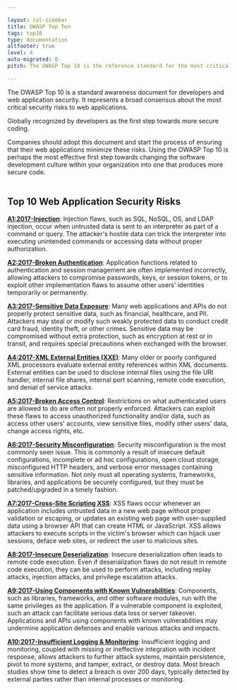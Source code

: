 ```yaml
---

layout: col-sidebar
title: OWASP Top Ten
tags: top10
type: documentation
altfooter: true
level: 4
auto-migrated: 0
pitch: The OWASP Top 10 is the reference standard for the most critical web application security risks. Adopting the OWASP Top 10 is perhaps the most effective first step towards changing your software development culture focused on producing secure code.

---
```


The OWASP Top 10 is a standard awareness document for developers and web application security. It represents a broad consensus about the most critical security risks to web applications.

<p class="callout-mono right">Globally recognized by developers as the first step towards more secure coding.</p>

Companies should adopt this document and start the process of ensuring that their web applications minimize these risks. Using the OWASP Top 10 is perhaps the most effective first step towards changing the software development culture within your organization into one that produces more secure code.<br>
<br>

## Top 10 Web Application Security Risks

[**A1:2017-Injection**](/www-project-top-ten/2017/A1_2017-Injection): Injection flaws, such as SQL, NoSQL, OS, and LDAP injection, occur when untrusted data is sent to an interpreter as part of a command or query. The attacker's hostile data can trick the interpreter into executing unintended commands or accessing data without proper authorization.<br>

[**A2:2017-Broken Authentication**](/www-project-top-ten/2017/A2_2017-Broken_Authentication): Application functions related to authentication and session management are often implemented incorrectly, allowing attackers to compromise passwords, keys, or session tokens, or to exploit other implementation flaws to assume other users' identities temporarily or permanently.<br>

[**A3:2017-Sensitive Data Exposure**](/www-project-top-ten/2017/A3_2017-Sensitive_Data_Exposure): Many web applications and APIs do not properly protect sensitive data, such as financial, healthcare, and PII. Attackers may steal or modify such weakly protected data to conduct credit card fraud, identity theft, or other crimes. Sensitive data may be compromised without extra protection, such as encryption at rest or in transit, and requires special precautions when exchanged with the browser.<br>

[**A4:2017-XML External Entities (XXE)**](/www-project-top-ten/2017/A4_2017-XML_External_Entities_(XXE)): Many older or poorly configured XML processors evaluate external entity references within XML documents. External entities can be used to disclose internal files using the file URI handler, internal file shares, internal port scanning, remote code execution, and denial of service attacks.<br>

[**A5:2017-Broken Access Control**](/www-project-top-ten/2017/A5_2017-Broken_Access_Control): Restrictions on what authenticated users are allowed to do are often not properly enforced. Attackers can exploit these flaws to access unauthorized functionality and/or data, such as access other users' accounts, view sensitive files, modify other users' data, change access rights, etc.<br>

[**A6:2017-Security Misconfiguration**](/www-project-top-ten/2017/A6_2017-Security_Misconfiguration): Security misconfiguration is the most commonly seen issue. This is commonly a result of insecure default configurations, incomplete or ad hoc configurations, open cloud storage, misconfigured HTTP headers, and verbose error messages containing sensitive information. Not only must all operating systems, frameworks, libraries, and applications be securely configured, but they must be patched/upgraded in a timely fashion.<br>

[**A7:2017-Cross-Site Scripting XSS**](/www-project-top-ten/2017/A7_2017-Cross-Site_Scripting_(XSS)): XSS flaws occur whenever an application includes untrusted data in a new web page without proper validation or escaping, or updates an existing web page with user-supplied data using a browser API that can create HTML or JavaScript. XSS allows attackers to execute scripts in the victim's browser which can hijack user sessions, deface web sites, or redirect the user to malicious sites.<br>

[**A8:2017-Insecure Deserialization**](/www-project-top-ten/2017/A8_2017-Insecure_Deserialization): Insecure deserialization often leads to remote code execution. Even if deserialization flaws do not result in remote code execution, they can be used to perform attacks, including replay attacks, injection attacks, and privilege escalation attacks.<br>

[**A9:2017-Using Components with Known Vulnerabilities**](/www-project-top-ten/2017/A9_2017-Using_Components_with_Known_Vulnerabilities): Components, such as libraries, frameworks, and other software modules, run with the same privileges as the application. If a vulnerable component is exploited, such an attack can facilitate serious data loss or server takeover. Applications and APIs using components with known vulnerabilities may undermine application defenses and enable various attacks and impacts.<br>

[**A10:2017-Insufficient Logging & Monitoring**](/www-project-top-ten/2017/A10_2017-Insufficient_Logging%2526Monitoring): Insufficient logging and monitoring, coupled with missing or ineffective integration with incident response, allows attackers to further attack systems, maintain persistence, pivot to more systems, and tamper, extract, or destroy data. Most breach studies show time to detect a breach is over 200 days, typically detected by external parties rather than internal processes or monitoring.<br>
